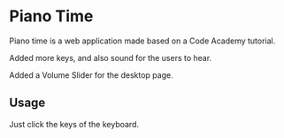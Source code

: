 # Piano Time

Piano time is a web application made based on a Code Academy tutorial. 

Added more keys, and also sound for the users to hear.

Added a Volume Slider for the desktop page.

## Usage
Just click the keys of the keyboard.
